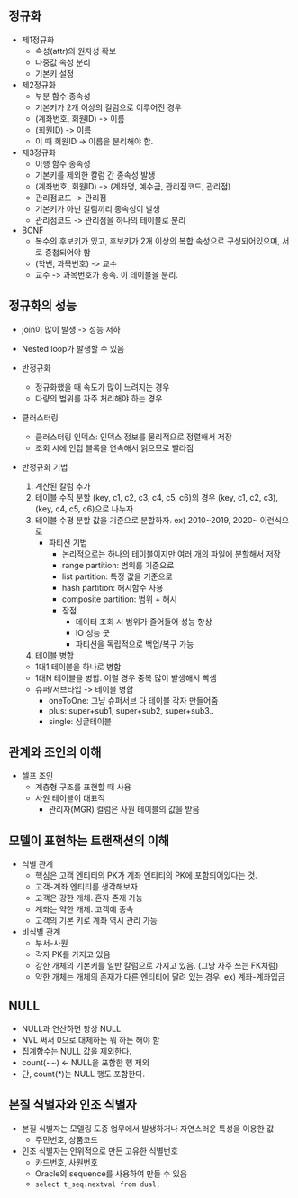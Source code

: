 ## 정규화

- 제1정규화
  - 속성(attr)의 원자성 확보
  - 다중값 속성 분리
  - 기본키 설정
- 제2정규화
  - 부분 함수 종속성
  - 기본키가 2개 이상의 컬럼으로 이루어진 경우
  - (계좌번호, 회원ID) -> 이름
  - (회원ID) -> 이름
  - 이 때 회원ID -> 이름을 분리해야 함.
- 제3정규화
  - 이행 함수 종속성
  - 기본키를 제외한 칼럼 간 종속성 발생
  - (계좌번호, 회원ID) -> (계좌명, 예수금, 관리점코드, 관리점)
  - 관리점코드 -> 관리점
  - 기본키가 아닌 칼럼끼리 종속성이 발생
  - 관리점코드 -> 관리점을 하나의 테이블로 분리
- BCNF
  - 복수의 후보키가 있고, 후보키가 2개 이상의 복합 속성으로 구성되어있으며, 서로 중첩되어야 함
  - (학번, 과목번호) -> 교수
  - 교수 -> 과목번호가 종속. 이 테이블을 분리.

## 정규화의 성능

- join이 많이 발생 -> 성능 저하
- Nested loop가 발생할 수 있음

- 반정규화
  - 정규화했을 때 속도가 많이 느려지는 경우
  - 다량의 범위를 자주 처리해야 하는 경우
- 클러스터링

  - 클러스터링 인덱스: 인덱스 정보를 물리적으로 정렬해서 저장
  - 조회 시에 인접 블록을 연속해서 읽으므로 빨라짐

- 반정규화 기법
  1. 계산된 칼럼 추가
  2. 테이블 수직 분할
     (key, c1, c2, c3, c4, c5, c6)의 경우 (key, c1, c2, c3), (key, c4, c5, c6)으로 나누자
  3. 테이블 수평 분할
     값을 기준으로 분할하자. ex) 2010~2019, 2020~ 이런식으로
     - 파티션 기법
       - 논리적으로는 하나의 테이블이지만 여러 개의 파일에 분할해서 저장
       - range partition: 범위를 기준으로
       - list partition: 특정 값을 기준으로
       - hash partition: 해시함수 사용
       - composite partition: 범위 + 해시
       - 장점
         - 데이터 조회 시 범위가 줄어들어 성능 향상
         - IO 성능 굿
         - 파티션을 독립적으로 백업/복구 가능
  4. 테이블 병합
  - 1대1 테이블을 하나로 병합
  - 1대N 테이블을 병합. 이럴 경우 중복 많이 발생해서 빡셈
  - 슈퍼/서브타입 -> 테이블 병합
    - oneToOne: 그냥 슈퍼서브 다 테이블 각자 만들어줌
    - plus: super+sub1, super+sub2, super+sub3..
    - single: 싱글테이블

## 관계와 조인의 이해

- 셀프 조인
  - 계층형 구조를 표현할 때 사용
  - 사원 테이블이 대표적
    - 관리자(MGR) 컬럼은 사원 테이블의 값을 받음

## 모델이 표현하는 트랜잭션의 이해

- 식별 관계
  - 핵심은 고객 엔티티의 PK가 계좌 엔티티의 PK에 포함되어있다는 것.
  - 고객-계좌 엔티티를 생각해보자
  - 고객은 강한 개체. 혼자 존재 가능
  - 계좌는 약한 개체. 고객에 종속
  - 고객의 기본 키로 계좌 역시 관리 가능
- 비식별 관계
  - 부서-사원
  - 각자 PK를 가지고 있음
  - 강한 개체의 기본키를 일반 칼럼으로 가지고 있음. (그냥 자주 쓰는 FK처럼)
  - 약한 개체는 개체의 존재가 다른 엔티티에 달려 있는 경우. ex) 계좌-계좌입금

## NULL

- NULL과 연산하면 항상 NULL
- NVL 써서 0으로 대체하든 뭐 하든 해야 함
- 집계함수는 NULL 값을 제외한다.
- count(~~) <- NULL을 포함한 행 제외
- 단, count(\*)는 NULL 행도 포함한다.

## 본질 식별자와 인조 식별자

- 본질 식별자는 모델링 도중 업무에서 발생하거나 자연스러운 특성을 이용한 값
  - 주민번호, 상품코드
- 인조 식별자는 인위적으로 만든 고유한 식별번호
  - 카드번호, 사원번호
  - Oracle의 sequence를 사용하여 만들 수 있음
  - `select t_seq.nextval from dual;`
